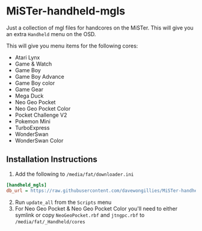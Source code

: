 # MiSTer-handheld-mgls

Just a collection of mgl files for handcores on the MiSTer. This will give you
an extra `Handheld` menu on the OSD.

This will give you menu items for the following cores:

* Atari Lynx
* Game & Watch
* Game Boy
* Game Boy Advance
* Game Boy color
* Game Gear
* Mega Duck
* Neo Geo Pocket
* Neo Geo Pocket Color
* Pocket Challenge V2
* Pokemon Mini
* TurboExpress
* WonderSwan
* WonderSwan Color


## Installation Instructions

1. Add the following to `/media/fat/downloader.ini`

```ini
[handheld_mgls]
db_url = https://raw.githubusercontent.com/davewongillies/MiSTer-handheld-mgls/db/db.json.zip
```

2. Run `update_all` from the `Scripts` menu
3. For Neo Geo Pocket & Neo Geo Pocket Color you'll need to either symlink or copy `NeoGeoPocket.rbf` and `jtngpc.rbf` to `/media/fat/_Handheld/cores`
